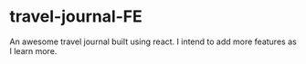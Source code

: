 # travel-journal-FE
An awesome travel journal built using react. I intend to add more features as I learn more. 
